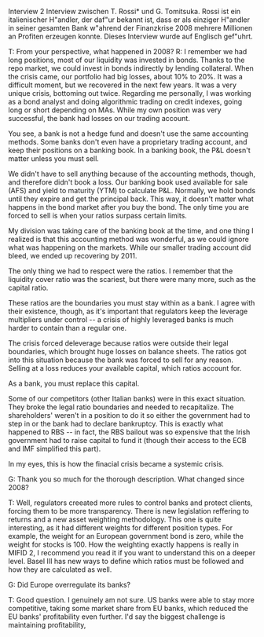 Interview 2
Interview zwischen T. Rossi* und G. Tomitsuka. Rossi ist ein
italienischer H\"andler, der daf\"ur bekannt ist, dass er
als einziger H\"andler in seiner gesamten Bank w\"ahrend der Finanzkrise 2008
mehrere Millionen an Profiten erzeugen konnte.
Dieses Interview wurde auf Englisch gef\"uhrt.

T: From your perspective, what happened in 2008?
R: I remember we had long positions, most of our liquidity
was invested in bonds. Thanks to the repo market,
we could invest in bonds indirectly by lending collateral.
When the crisis came, our portfolio had big losses, about 10% to 20%.
It was a difficult moment, but we recovered in the next few years.
It was a very unique crisis, bottoming out twice.
Regarding me personally, I was working as a bond analyst and doing
algorithmic trading on credit indexes, going long or short depending on MAs.
While my own position was very successful, the bank had 
losses on our trading account.

You see, a bank is not a hedge fund and doesn't use the same accounting methods.
Some banks don't even have a proprietary trading account, and keep their
positions on a banking book. In a banking book, the P&L doesn't matter
unless you must sell.

We didn't have to sell anything because of the accounting methods,
though, and therefore didn't book a loss.
Our banking book used available for sale (AFS) and yield to maturity (YTM)
to calculate P&L. Normally, we hold bonds until they expire and get the principal back.
This way, it doesn't matter what happens in the bond market after you buy the bond.
The only time you are forced to sell is when your ratios surpass certain limits.

My division was taking care of the banking book at the time, and one thing I
realized is that this accounting method was wonderful, as we could ignore
what was happening on the markets. While our smaller trading
account did bleed, we ended up recovering by 2011.

The only thing we had to respect were the ratios. I remember that the
liquidity cover ratio was the scariest, but there were many more, such as the capital ratio.

These ratios are the boundaries you must stay within as a bank.
I agree with their existence, though, as it's important that regulators keep the leverage
multipliers under control -- a crisis of highly leveraged banks is much harder to contain
than a regular one.

The crisis forced deleverage because ratios were outside their legal boundaries,
which brought huge losses on balance sheets.
The ratios got into this situation because the bank was forced to sell for any reason.
Selling at a loss reduces your available capital, which ratios account for. 

As a bank, you must replace this capital.

Some of our competitors (other Italian banks) were in this exact situation. They
broke the legal ratio boundaries and needed to recapitalize. The shareholders'
weren't in a position to do it so either the government had to step in or
the bank had to declare bankruptcy. This is exactly
what happened to RBS -- in fact, the RBS bailout was so expensive that the Irish
government had to raise capital to fund it (though their access to the ECB and IMF
simplified this part).

In my eyes, this is how the finacial crisis became a systemic crisis.

G: Thank you so much for the thorough description. What changed since 2008?

T: Well, regulators creeated more rules to control banks and protect clients, forcing them to be
more transparency.
There is new legislation reffering to returns and a new asset weighting methodology.
This one is quite interesting, as it had different weights for different position types.
For example, the weight for an European government bond is zero, while the weight for stocks is
100. How the weighting exactly happens is really in MIFID 2, I recommend you read it if you want to understand this on a deeper level.
Basel III has new ways to define which ratios must be followed and how they are calculated as well.

G: Did Europe overregulate its banks?

T: Good question. I genuinely am not sure. US banks were able to stay more competitive, taking some market share from EU banks, which reduced the EU banks' profitability even further.
I'd say the biggest challenge is maintaining profitability, 